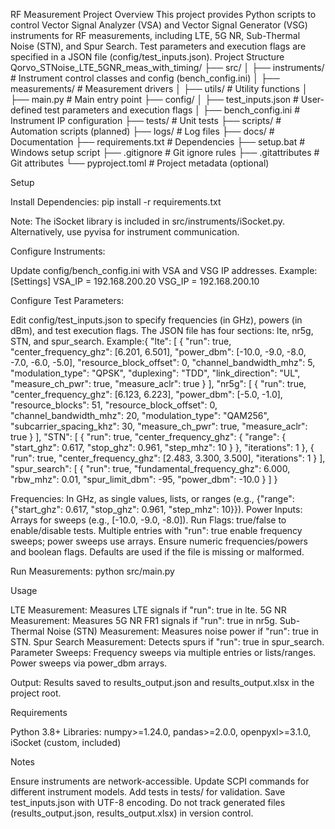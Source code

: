 RF Measurement Project
Overview
This project provides Python scripts to control Vector Signal Analyzer (VSA) and Vector Signal Generator (VSG) instruments for RF measurements, including LTE, 5G NR, Sub-Thermal Noise (STN), and Spur Search. Test parameters and execution flags are specified in a JSON file (config/test_inputs.json).
Project Structure
Qorvo_STNoise_LTE_5GNR_meas_with_timing/
├── src/
│   ├── instruments/         # Instrument control classes and config (bench_config.ini)
│   ├── measurements/        # Measurement drivers
│   ├── utils/               # Utility functions
│   ├── main.py              # Main entry point
├── config/
│   ├── test_inputs.json     # User-defined test parameters and execution flags
│   ├── bench_config.ini     # Instrument IP configuration
├── tests/                   # Unit tests
├── scripts/                 # Automation scripts (planned)
├── logs/                    # Log files
├── docs/                    # Documentation
├── requirements.txt         # Dependencies
├── setup.bat                # Windows setup script
├── .gitignore               # Git ignore rules
├── .gitattributes           # Git attributes
└── pyproject.toml           # Project metadata (optional)

Setup

Install Dependencies:
pip install -r requirements.txt

Note: The iSocket library is included in src/instruments/iSocket.py. Alternatively, use pyvisa for instrument communication.

Configure Instruments:

Update config/bench_config.ini with VSA and VSG IP addresses.
Example:[Settings]
VSA_IP = 192.168.200.20
VSG_IP = 192.168.200.10




Configure Test Parameters:

Edit config/test_inputs.json to specify frequencies (in GHz), powers (in dBm), and test execution flags.
The JSON file has four sections: lte, nr5g, STN, and spur_search.
Example:{
  "lte": [
    {
      "run": true,
      "center_frequency_ghz": [6.201, 6.501],
      "power_dbm": [-10.0, -9.0, -8.0, -7.0, -6.0, -5.0],
      "resource_block_offset": 0,
      "channel_bandwidth_mhz": 5,
      "modulation_type": "QPSK",
      "duplexing": "TDD",
      "link_direction": "UL",
      "measure_ch_pwr": true,
      "measure_aclr": true
    }
  ],
  "nr5g": [
    {
      "run": true,
      "center_frequency_ghz": [6.123, 6.223],
      "power_dbm": [-5.0, -1.0],
      "resource_blocks": 51,
      "resource_block_offset": 0,
      "channel_bandwidth_mhz": 20,
      "modulation_type": "QAM256",
      "subcarrier_spacing_khz": 30,
      "measure_ch_pwr": true,
      "measure_aclr": true
    }
  ],
  "STN": [
    {
      "run": true,
      "center_frequency_ghz": {
        "range": {
          "start_ghz": 0.617,
          "stop_ghz": 0.961,
          "step_mhz": 10
        }
      },
      "iterations": 1
    },
    {
      "run": true,
      "center_frequency_ghz": [2.483, 3.300, 3.500],
      "iterations": 1
    }
  ],
  "spur_search": [
    {
      "run": true,
      "fundamental_frequency_ghz": 6.000,
      "rbw_mhz": 0.01,
      "spur_limit_dbm": -95,
      "power_dbm": -10.0
    }
  ]
}


Frequencies: In GHz, as single values, lists, or ranges (e.g., {"range": {"start_ghz": 0.617, "stop_ghz": 0.961, "step_mhz": 10}}).
Power Inputs: Arrays for sweeps (e.g., [-10.0, -9.0, -8.0]).
Run Flags: true/false to enable/disable tests.
Multiple entries with "run": true enable frequency sweeps; power sweeps use arrays.
Ensure numeric frequencies/powers and boolean flags.
Defaults are used if the file is missing or malformed.


Run Measurements:
python src/main.py



Usage

LTE Measurement: Measures LTE signals if "run": true in lte.
5G NR Measurement: Measures 5G NR FR1 signals if "run": true in nr5g.
Sub-Thermal Noise (STN) Measurement: Measures noise power if "run": true in STN.
Spur Search Measurement: Detects spurs if "run": true in spur_search.
Parameter Sweeps:
Frequency sweeps via multiple entries or lists/ranges.
Power sweeps via power_dbm arrays.


Output: Results saved to results_output.json and results_output.xlsx in the project root.

Requirements

Python 3.8+
Libraries: numpy>=1.24.0, pandas>=2.0.0, openpyxl>=3.1.0, iSocket (custom, included)

Notes

Ensure instruments are network-accessible.
Update SCPI commands for different instrument models.
Add tests in tests/ for validation.
Save test_inputs.json with UTF-8 encoding.
Do not track generated files (results_output.json, results_output.xlsx) in version control.

